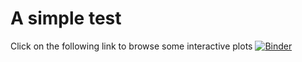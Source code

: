 # A simple test
Click on the following link to browse some interactive plots
[![Binder](https://mybinder.org/badge_logo.svg)](https://mybinder.org/v2/gh/nomcomm/communication_voila/master?urlpath=voila%2Ftree%2Fscripts)

